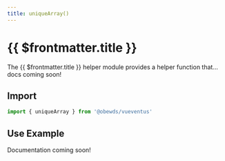 ```yaml
---
title: uniqueArray()
---
```



<script setup>
    import DocsPackageVersion from '../../../src/views/compos/DocsPackageVersion.vue'
</script>



# {{ $frontmatter.title }}

The {{ $frontmatter.title }} helper module provides a helper function that... docs coming soon!
<!-- #TODO: complete description docs for helper module -->






## Import

```javascript
import { uniqueArray } from '@obewds/vueventus'
```






## Use Example

Documentation coming soon!
<!-- #TODO: complete example docs for helper module -->






<DocsPackageVersion/>
